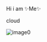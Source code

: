 Hi i am ✨Me✨

<!---
Nonaxce/Nonaxce is a ✨ special ✨ repository because its `README.md` (this file) appears on your GitHub profile.
You can click the Preview link to take a look at your changes.
--->
cloud

![image0](https://github.com/user-attachments/assets/0de9cd32-0014-4eb9-b243-4d45b3503808)
